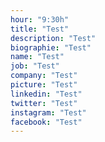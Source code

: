 ```yaml
---
hour: "9:30h"
title: "Test"
description: "Test"
biographie: "Test"
name: "Test"
job: "Test"
company: "Test"
picture: "Test"
linkedin: "Test"
twitter: "Test"
instagram: "Test"
facebook: "Test"
---
```


